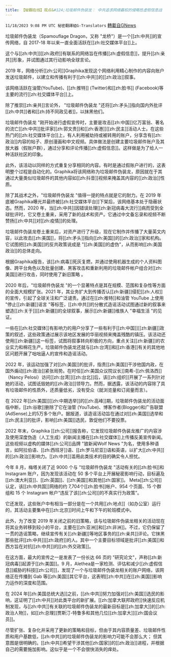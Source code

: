 ```yaml
---
title: 【秘翻在线】观点&#124;垃圾邮件伪装龙： 中共追求网络霸权的侵略性虚假信息战
---
```

`11/18/2023 9:08 PM UTC 秘密翻譯組G-Translators` [轉載自GNews](https://gnews.org/articles/1992407)

        

垃圾邮件伪装龙（Spamouflage Dragon，又称 "龙桥"）是一个[[zh:中共]]的宣传网络，自 2017-18 年以来一直全面活跃在[[zh:社交媒体平台]]上。

这个与[[zh:中共]][[zh:政府]]有联系的网络旨在传播[[zh:虚假信息]]，提升[[zh:亲共]]形象，并试图通过其行动影响全球言论。

2019 年，网络分析[[zh:公司]]Graphika发现这个网络利用精心制作的内容向账户发送垃圾邮件，以建立和传播有利于[[zh:中共]]的[[zh:政治]]叙事。

该网络活跃在油管(YouTube)、[[zh:推特]] (Twitter)和[[zh:脸书]] (Facebook)等主要的流行[[zh:社交媒体平台]]上。

除了推崇[[zh:亲共]]言论外， "垃圾邮件伪装龙 "还将[[zh:矛头]]指向国内外批评[[zh:中共]]者和[[zh:持不同政见者]]，以抹黑他们。

垃圾邮件伪装龙 "刚开始进行虚假宣传时，主要是攻击[[zh:中国]]亿万富翁、著名的流亡[[zh:中共]]批评家[[zh:郭文贵]]和[[zh:香港]][[zh:民主]]活动人士。在这些热门的[[zh:社交媒体平台]]上，有人利用被劫持或被转用的账户，分享含有[[zh:政治]]内容的帖子、原创漫画和中文视频。具体做法是创建主要垃圾邮件账户及其放大器（假账户群），通过分享和评论传播[[zh:虚假信息]]。这样做是为了给人一种活跃社区的印象。

此外，该活动以同样的方式重复分享相同的内容。有时是通过假账户进行的，这表明整个过程是自动化的。Graphika将该网络称为垃圾邮件伪装龙，原因就在于其通过大量类似垃圾邮件的其他内容如[[zh:抖音]]视频来掩盖其内容的[[zh:政治]]性质。

除了其战术之外，"垃圾邮件伪装龙 "值得一提的特点就是它的耐力。在 2019 年底被Graphika曝光并最终被[[zh:社交媒体平台]]下架后，该网络基本处于隐蔽状态。然而，2020 年，当[[zh:中共]]因错误处理[[zh:新冠病毒大流行]]病而受到全球批评时，它又卷土重来，采用了新的战术和资产。它通过中文备忘录和视频不断赞扬[[zh:中共]]对[[zh:疫情]]的处理。

垃圾邮件伪装龙卷土重来后，对资产进行了升级，现在它制作并传播了大量英文内容，以此攻击[[zh:美国]]，将[[zh:矛头]]指向[[zh:美国]]的[[zh:政治]]家和机构。它试图把[[zh:美国]]的反共政策说成是 "[[zh:美国]]的虚伪"，从而影响[[zh:美国政治]]的总体走向。

根据Graphika报告，该[[zh:病毒]]死灰复燃，并通过使用机器生成的个人资料图像、跨平台角色以及批量创建、黑客攻击和重新利用的垃圾邮件帐户组合对[[zh:美国]]进行攻击，同时使用了新旧策略 。

2020 年后，"垃圾邮件伪装龙 "的一个显著特点是其在规模、范围和复杂性等方面的全面大规模扩张。2021 年，其业务扩大到传播否认[[zh:新疆]]侵犯[[zh:人权]]的宣传，引起了全球关注和广泛谴责。通过在[[zh:推特]]和油管 YouTube 上使用 "停止[[zh:新疆]]谣言 "等标签，[[zh:中共]]的分散式造谣活动试图通过新的叙事来塑造[[zh:关于]][[zh:新疆]]的全球叙事，展示[[zh:新疆]]维族人 "幸福生活 "的见证。

一些在[[zh:社交媒体]]有影响力的用户分享了一些有利于[[zh:中国]][[zh:新疆]]政策的叙述，这些政策通过展示该地区发展的华丽视频来掩盖残酷的镇压。该活动还使用[[zh:新疆]]这一标签，试图将叙事转向积极的方向，重点关注[[zh:新疆]]的农业实力和棉花生产。垃圾邮件伪装龙还就与[[zh:台湾]]和[[zh:香港]]有关的其他地区问题开展了咄咄逼人的宣传和造谣活动。

2022 年，该运动加强了对[[zh:美国]]的批评，指责[[zh:美国]]干涉他国内政，在国外煽动[[zh:政治]]紧张局势。在时任[[zh:美国众议院议长]]南希\-[[zh:佩洛西]]（Nancy Pelosi）访问[[zh:台湾]][[zh:台北]]后，该[[zh:组织]]开展了一系列针对她的活动，试图诋毁她的[[zh:政治]]领导力。然而，据透露，该活动的内容除了具有垃圾邮件的性质外，还质量低劣，没有受众（就浏览量和订阅量而言）。

在 2022 年[[zh:美国]][[zh:中期选举]]的[[zh:高峰]]期，垃圾邮件伪装龙的活动面临中断，[[zh:谷歌]]删除了它在油管 (YouTube)、博客作者(Blogger)和广告联盟(AdSense)上的5万多个账户。据报道，该造谣活动旨在通过对[[zh:美国]]选举和[[zh:民主]]的批评，影响[[zh:美国]]选民，敦促他们不要投票。

2022 年末，Graphika [[zh:公司]]报告称，它发现垃圾邮件伪装龙推广的内容涉及使用深度伪造（人工生成）的新闻主播在[[zh:社交媒体]]上传播反美宣传新闻。这些视频以虚构的媒体[[zh:公司]]品牌 "狼新闻Wolf News "为名，使用多种语言，如阿拉伯语、[[zh:西班牙]]语、[[zh:罗马尼亚]]语和英语，以扩大[[zh:中共]]的[[zh:政治]]影响力。[[zh:中共]]滥用此类技术的目的确实令人担忧。

今年 8 月，梅塔关闭了近 9000 个与 "垃圾邮件伪装龙 "活动有关的[[zh:脸书]]和 Instagram 账户，因为发现该活动在 50 多个平台上开展秘密影响行动，目标遍及[[zh:澳大利亚]]、[[zh:英国]]、[[zh:美国]]和其他[[zh:国家]]。 Meta[[zh:公司]]认定，该[[zh:中共国]]网络的约 7,704个[[zh:脸书]]帐户、954 个页面、15 个群组和 15 个 Instagram 帐户“违反了该[[zh:公司]]的不真实行为政策”。

它还发现，这些账户中有相当一部分是在一个共用[[zh:地点]]（如办公室）运行的，其活动主要集中在[[zh:北京]]时间上午和下午的轮班模式中。

此外，为了改变 2019 年关闭之前的旧策略，该与垃圾邮件伪装龙相关的活动现在将其业务转移到较小的平台，主要在[[zh:亚洲]]和[[zh:非洲]]。不过，它仍保留了一贯的造谣策略，继续宣传有关[[zh:新疆]]等地区事务的[[zh:亲共]]评论。它抹黑那些批评[[zh:中共]][[zh:政府]]的人。其中一个主要目标领域是批评[[zh:美国]]和西方旨在对抗[[zh:中共]]的[[zh:外交政策]]。

在这方面，最大的宣传之一是发表了一份长达 66 页的 "研究论文"，声称[[zh:新冠病毒]]起源于[[zh:美国]]。9 月，Alethea是一家检测、评估和减少[[zh:虚假信息]]威胁的科技[[zh:公司]]，发现了一个与垃圾邮件伪装龙相关的账户网络，该网络正在传播到 Gab 等[[zh:美国]]其它平台，这表明[[zh:中共]]在[[zh:美国]]影响力运作的深度和范围。

在 2024 年[[zh:美国总统大选]]之前，[[zh:中共]]努力加强对[[zh:美国]]选民的影响，这证明了[[zh:中共]]对此类平台的新扩展。[[zh:加拿大联邦政府]]快速反应机制发现，与[[zh:中共]]有关联的垃圾邮件伪装龙的最新目标是[[zh:加拿大]]的[[zh:政治人物]]，如[[zh:总理]]贾斯汀\-特鲁多和其他几位[[zh:加拿大]][[zh:国会议员]]。

尽管扩张、复杂化并采用了更新的策略和目标，但由于其内容质量差、垃圾邮件性质和用户基数低，[[zh:中共]]的垃圾邮件伪装龙的影响力可能不会那么大； 但其意图是很明确的。[[zh:中共]]希望干涉其他[[zh:国家]]的[[zh:政治]]进程，并根据自己的需要施加影响。这似乎是一个不会很快消失的痒处。
